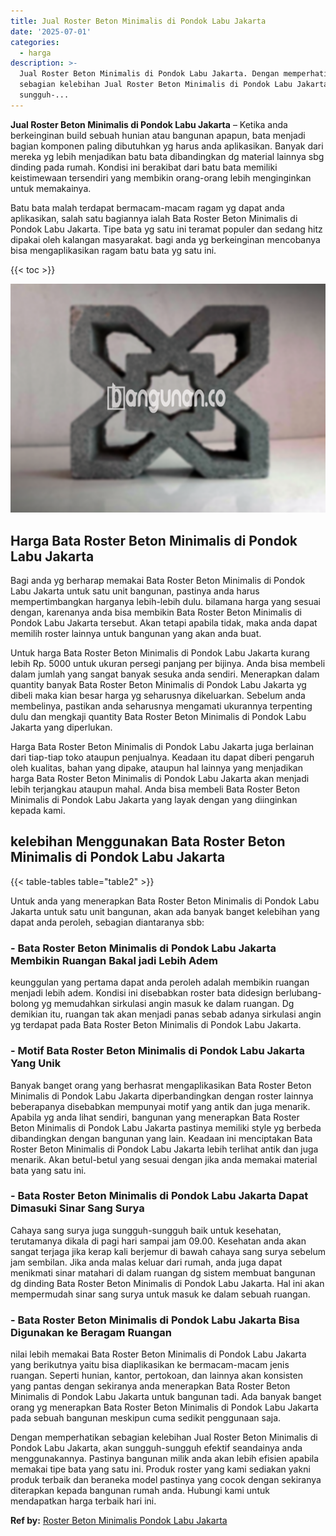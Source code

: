 ```yaml
---
title: Jual Roster Beton Minimalis di Pondok Labu Jakarta
date: '2025-07-01'
categories:
  - harga
description: >-
  Jual Roster Beton Minimalis di Pondok Labu Jakarta. Dengan memperhatikan
  sebagian kelebihan Jual Roster Beton Minimalis di Pondok Labu Jakarta, akan
  sungguh-...
---
```


**Jual Roster Beton Minimalis di Pondok Labu Jakarta** – Ketika anda berkeinginan build sebuah hunian atau bangunan apapun, bata menjadi bagian komponen paling dibutuhkan yg harus anda aplikasikan. Banyak dari mereka yg lebih menjadikan batu bata dibandingkan dg material lainnya sbg dinding pada rumah. Kondisi ini berakibat dari batu bata memiliki keistimewaan tersendiri yang membikin orang-orang lebih menginginkan untuk memakainya.

Batu bata malah terdapat bermacam-macam ragam yg dapat anda aplikasikan, salah satu bagiannya ialah Bata Roster Beton Minimalis di Pondok Labu Jakarta. Tipe bata yg satu ini teramat populer dan sedang hitz dipakai oleh kalangan masyarakat. bagi anda yg berkeinginan mencobanya bisa mengaplikasikan ragam batu bata yg satu ini.

{{< toc >}}

![Jual Roster Beton Minimalis di Pondok Labu Jakarta](/images/bata-roster-minimalis-21.png)

## Harga Bata Roster Beton Minimalis di Pondok Labu Jakarta

Bagi anda yg berharap memakai Bata Roster Beton Minimalis di Pondok Labu Jakarta untuk satu unit bangunan, pastinya anda harus mempertimbangkan harganya lebih-lebih dulu. bilamana harga yang sesuai dengan, karenanya anda bisa membikin Bata Roster Beton Minimalis di Pondok Labu Jakarta tersebut. Akan tetapi apabila tidak, maka anda dapat memilih roster lainnya untuk bangunan yang akan anda buat.

Untuk harga Bata Roster Beton Minimalis di Pondok Labu Jakarta kurang lebih Rp. 5000 untuk ukuran persegi panjang per bijinya. Anda bisa membeli dalam jumlah yang sangat banyak sesuka anda sendiri. Menerapkan dalam quantity banyak Bata Roster Beton Minimalis di Pondok Labu Jakarta yg dibeli maka kian besar harga yg seharusnya dikeluarkan. Sebelum anda membelinya, pastikan anda seharusnya mengamati ukurannya terpenting dulu dan mengkaji quantity Bata Roster Beton Minimalis di Pondok Labu Jakarta yang diperlukan.

Harga Bata Roster Beton Minimalis di Pondok Labu Jakarta juga berlainan dari tiap-tiap toko ataupun penjualnya. Keadaan itu dapat diberi pengaruh oleh kualitas, bahan yang dipake, ataupun hal lainnya yang menjadikan harga Bata Roster Beton Minimalis di Pondok Labu Jakarta akan menjadi lebih terjangkau ataupun mahal. Anda bisa membeli Bata Roster Beton Minimalis di Pondok Labu Jakarta yang layak dengan yang diinginkan kepada kami.

## kelebihan Menggunakan Bata Roster Beton Minimalis di Pondok Labu Jakarta

{{< table-tables table="table2" >}}

Untuk anda yang menerapkan Bata Roster Beton Minimalis di Pondok Labu Jakarta untuk satu unit bangunan, akan ada banyak banget kelebihan yang dapat anda peroleh, sebagian diantaranya sbb:

### \- Bata Roster Beton Minimalis di Pondok Labu Jakarta Membikin Ruangan Bakal jadi Lebih Adem

keunggulan yang pertama dapat anda peroleh adalah membikin ruangan menjadi lebih adem. Kondisi ini disebabkan roster bata didesign berlubang-bolong yg memudahkan sirkulasi angin masuk ke dalam ruangan. Dg demikian itu, ruangan tak akan menjadi panas sebab adanya sirkulasi angin yg terdapat pada Bata Roster Beton Minimalis di Pondok Labu Jakarta.

### \- Motif Bata Roster Beton Minimalis di Pondok Labu Jakarta Yang Unik

Banyak banget orang yang berhasrat mengaplikasikan Bata Roster Beton Minimalis di Pondok Labu Jakarta diperbandingkan dengan roster lainnya beberapanya disebabkan mempunyai motif yang antik dan juga menarik. Apabila yg anda lihat sendiri, bangunan yang menerapkan Bata Roster Beton Minimalis di Pondok Labu Jakarta pastinya memiliki style yg berbeda dibandingkan dengan bangunan yang lain. Keadaan ini menciptakan Bata Roster Beton Minimalis di Pondok Labu Jakarta lebih terlihat antik dan juga menarik. Akan betul-betul yang sesuai dengan jika anda memakai material bata yang satu ini.

### \- Bata Roster Beton Minimalis di Pondok Labu Jakarta Dapat Dimasuki Sinar Sang Surya

Cahaya sang surya juga sungguh-sungguh baik untuk kesehatan, terutamanya dikala di pagi hari sampai jam 09.00. Kesehatan anda akan sangat terjaga jika kerap kali berjemur di bawah cahaya sang surya sebelum jam sembilan. Jika anda malas keluar dari rumah, anda juga dapat menikmati sinar matahari di dalam ruangan dg sistem membuat bangunan dg dinding Bata Roster Beton Minimalis di Pondok Labu Jakarta. Hal ini akan mempermudah sinar sang surya untuk masuk ke dalam sebuah ruangan.

### \- Bata Roster Beton Minimalis di Pondok Labu Jakarta Bisa Digunakan ke Beragam Ruangan

nilai lebih memakai Bata Roster Beton Minimalis di Pondok Labu Jakarta yang berikutnya yaitu bisa diaplikasikan ke bermacam-macam jenis ruangan. Seperti hunian, kantor, pertokoan, dan lainnya akan konsisten yang pantas dengan sekiranya anda menerapkan Bata Roster Beton Minimalis di Pondok Labu Jakarta untuk bangunan tadi. Ada banyak banget orang yg menerapkan Bata Roster Beton Minimalis di Pondok Labu Jakarta pada sebuah bangunan meskipun cuma sedikit penggunaan saja.

Dengan memperhatikan sebagian kelebihan Jual Roster Beton Minimalis di Pondok Labu Jakarta, akan sungguh-sungguh efektif seandainya anda menggunakannya. Pastinya bangunan milik anda akan lebih efisien apabila memakai tipe bata yang satu ini. Produk roster yang kami sediakan yakni produk terbaik dan beraneka model pastinya yang cocok dengan sekiranya diterapkan kepada bangunan rumah anda. Hubungi kami untuk mendapatkan harga terbaik hari ini.

**Ref by:** [Roster Beton Minimalis Pondok Labu Jakarta](https://id.wikipedia.org/wiki/Roster)
